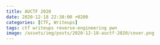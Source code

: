 ```yaml
---
title: AUCTF 2020
date: 2020-12-18 22:38:00 +0200
categories: [CTF, Writeups]
tags: ctf writeups reverse-engineering pwn
image: /assets/img/posts/2020-12-18-auctf-2020/cover.png
---
```

